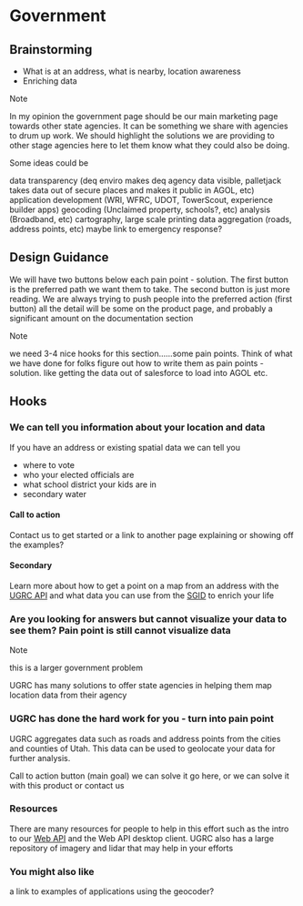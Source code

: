 # Government

## Brainstorming

- What is at an address, what is nearby, location awareness
- Enriching data

> [!NOTE]
> In my opinion the government page should be our main marketing page towards other state agencies. It can be something we share with agencies to drum up work. We should highlight the solutions we are providing to other stage agencies here to let them know what they could also be doing.
>
> Some ideas could be
>
> data transparency (deq enviro makes deq agency data visible, palletjack takes data out of secure places and makes it public in AGOL, etc)
> application development (WRI, WFRC, UDOT, TowerScout, experience builder apps)
> geocoding (Unclaimed property, schools?, etc)
> analysis (Broadband, etc)
> cartography, large scale printing
> data aggregation (roads, address points, etc)
> maybe link to emergency response?

## Design Guidance

We will have two buttons below each pain point - solution. The first button is the preferred path we want them to take. The second button is just more reading. We are always trying to push people into the preferred action (first button) all the detail will be some on the product page, and probably a significant amount on the documentation section

> [!NOTE]
> we need 3-4 nice hooks for this section......some pain points. Think of what we have done for folks figure out how to write them as pain points - solution. like getting the data out of salesforce to load into AGOL etc.

## Hooks

### We can tell you information about your location and data

If you have an address or existing spatial data we can tell you

- where to vote
- who your elected officials are
- what school district your kids are in
- secondary water

#### Call to action

Contact us to get started or a link to another page explaining or showing off the examples?

#### Secondary

Learn more about how to get a point on a map from an address with the [UGRC API](/pillars/products/level-1/api.md) and what data you can use from the [SGID](/pillars/products/level-1/sgid.md) to enrich your life

### Are you looking for answers but cannot visualize your data to see them? Pain point is still cannot visualize data

> [!NOTE]
> this is a larger government problem

UGRC has many solutions to offer state agencies in helping them map location data from their agency

### UGRC has done the hard work for you - turn into pain point

 UGRC aggregates data such as roads and address points from the cities and counties of Utah. This data can be used to geolocate your data for further analysis.

 Call to action button (main goal)  we can solve it go here, or we can solve it with this product or contact us

### Resources

There are many resources for people to help in this effort such as the intro to our [Web API](/api.md) and the Web API desktop client. UGRC also has a large repository of imagery and lidar that may help in your efforts


### You might also like

a link to examples of applications using the geocoder?
